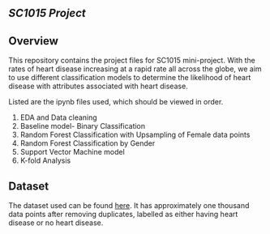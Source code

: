 *SC1015 Project*
---

**Overview**
---
This repository contains the project files for SC1015 mini-project.
With the rates of heart disease increasing at a rapid rate all across the globe, we aim to use different classification models to determine the likelihood of heart disease with attributes associated with heart disease.

Listed are the ipynb files used, which should be viewed in order.

1. EDA and Data cleaning
2. Baseline model- Binary Classification
3. Random Forest Classification with Upsampling of Female data points
4. Random Forest Classification by Gender
5. Support Vector Machine model
6. K-fold Analysis


**Dataset**
---
The dataset used can be found [here](https://www.kaggle.com/datasets/fedesoriano/heart-failure-prediction). It has approximately one thousand data points after removing duplicates, labelled as either having heart disease or no heart disease.
